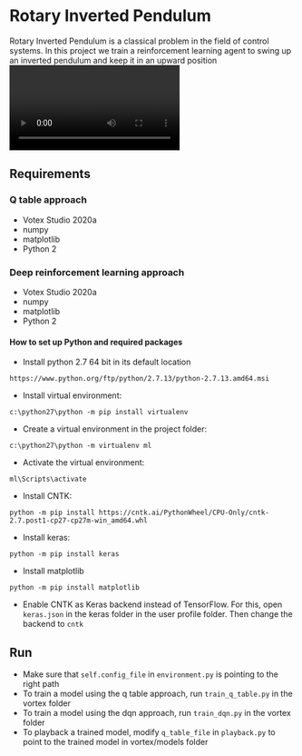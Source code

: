 # Rotary Inverted Pendulum
Rotary Inverted Pendulum is a classical problem in the field of control systems. 
In this project we train a reinforcement learning agent to swing up an inverted pendulum and keep it in an upward position
![Rotary Inverted Pendulum](media/inverted_pendulum.mp4)

## Requirements
### Q table approach
- Votex Studio 2020a
- numpy
- matplotlib
- Python 2 
### Deep reinforcement learning approach
- Votex Studio 2020a
- numpy
- matplotlib
- Python 2
#### How to set up Python and required packages
- Install python 2.7 64 bit in its default location
```
https://www.python.org/ftp/python/2.7.13/python-2.7.13.amd64.msi
```

- Install virtual environment: 
```
c:\python27\python -m pip install virtualenv
```

- Create a virtual environment in the project folder:
```
c:\python27\python -m virtualenv ml
```

- Activate the virtual environment:
```
ml\Scripts\activate
```

- Install CNTK:
```
python -m pip install https://cntk.ai/PythonWheel/CPU-Only/cntk-2.7.post1-cp27-cp27m-win_amd64.whl
```

- Install keras:
```
python -m pip install keras
```

- Install matplotlib
```
python -m pip install matplotlib
```

- Enable CNTK as Keras backend instead of TensorFlow. For this, open ```keras.json``` in the
keras folder in the user profile folder. Then change the backend to ```cntk```

## Run
- Make sure that ```self.config_file``` in ```environment.py``` is pointing to the right path
- To train a model using the q table approach, run ```train_q_table.py``` in the vortex folder
- To train a model using the dqn approach, run ```train_dqn.py``` in the vortex folder
- To playback a trained model, modify ```q_table_file``` in ```playback.py``` to point to the trained model in vortex/models folder



